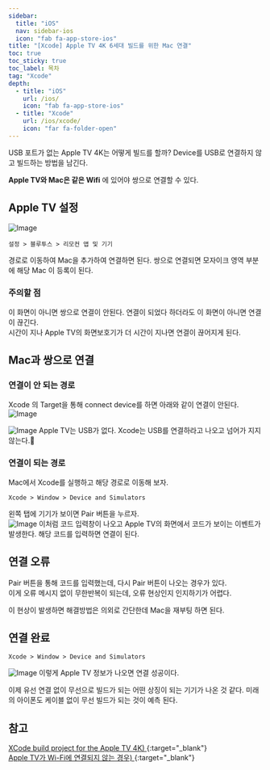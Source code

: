 ```yaml
---
sidebar:
  title: "iOS"
  nav: sidebar-ios
  icon: "fab fa-app-store-ios"
title: "[Xcode] Apple TV 4K 6세대 빌드를 위한 Mac 연결"
toc: true
toc_sticky: true
toc_label: 목차
tag: "Xcode"
depth:
  - title: "iOS"
    url: /ios/
    icon: "fab fa-app-store-ios"
  - title: "Xcode"
    url: /ios/xcode/
    icon: "far fa-folder-open"
---
```

USB 포트가 없는 Apple TV 4K는 어떻게 빌드를 할까?
Device를 USB로 연결하지 않고 빌드하는 방법을 남긴다.

**Apple TV와 Mac은 같은 Wifi** 에 있어야 쌍으로 연결할 수 있다.

## Apple TV 설정
![Image](https://drive.google.com/uc?export=view&id=1pvDS7pBkZtGp1rWR-Z_-jmjmBMz2lga0)
```
설정 > 블루투스 > 리모컨 앱 및 기기
```
경로로 이동하여 Mac을 추가하여 연결하면 된다. 쌍으로 연결되면 모자이크 영역 부분에 해당 Mac 이 등록이 된다.
   
### 주의할 점 
이 화면이 아니면 쌍으로 연결이 안된다. 
연결이 되었다 하더라도 이 화면이 아니면 연결이 끊긴다.  
시간이 지나 Apple TV의 화면보호기가 더 시간이 지나면 연결이 끊어지게 된다.

## Mac과 쌍으로 연결
### 연결이 안 되는 경로
Xcode 의 Target을 통해 connect device를 하면 아래와 같이 연결이 안된다.
![Image](https://drive.google.com/uc?export=view&id=1pZOvv-1kQPFSTX6rvciirtDzYwmBuAgd)

![Image](https://drive.google.com/uc?export=view&id=1mT6J6tSLSWtjAyOJLGyADvahPkyxwQaZ)
Apple TV는 USB가 없다. Xcode는 USB를 연결하라고 나오고 넘어가 지지 않는다.💢  

### 연결이 되는 경로
Mac에서 Xcode를 실행하고 해당 경로로 이동해 보자.
```
Xcode > Window > Device and Simulators 
```
왼쪽 탭에 기기가 보이면 Pair 버튼을 누르자.  
![Image](https://drive.google.com/uc?export=view&id=1h7KNbhdXBNq3SQmGvmLIjuuah5Mz294p)
이처럼 코드 입력창이 나오고 Apple TV의 화면에서 코드가 보이는 이벤트가 발생한다. 해당 코드를 입력하면 연결이 된다.

## 연결 오류 
Pair 버튼을 통해 코드를 입력했는데, 다시 Pair 버튼이 나오는 경우가 있다.  
이게 오류 메시지 없이 무한반복이 되는데, 오류 현상인지 인지하기가 어렵다.

이 현상이 발생하면 해결방법은 의외로 간단한데 Mac을 재부팅 하면 된다.

## 연결 완료
```
Xcode > Window > Device and Simulators 
```
![Image](https://drive.google.com/uc?export=view&id=1oejbTzE4Y2PS1qowFYsupDyVx_J8KGl7)
이렇게 Apple TV 정보가 나오면 연결 성공이다.

이제 유선 연결 없이 무선으로 빌드가 되는 어떤 상징이 되는 기기가 나온 것 같다.
미래의 아이폰도 케이블 없이 무선 빌드가 되는 것이 예측 된다.

## 참고
[<i class="fas fa-link"></i> XCode build project for the Apple TV 4K)
](https://developer.apple.com/forums/thread/100785){:target="_blank"}  
[<i class="fas fa-link"></i> Apple TV가 Wi-Fi에 연결되지 않는 경우)
](https://support.apple.com/ko-kr/HT204400){:target="_blank"}  
